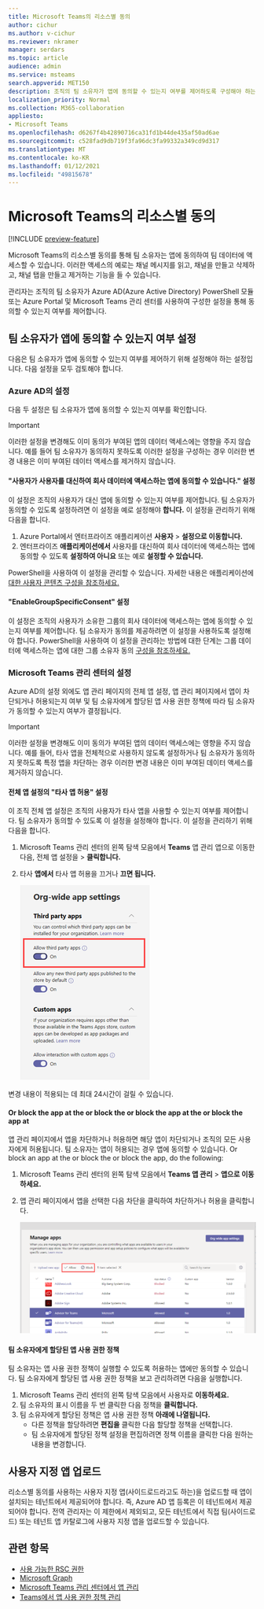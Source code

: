 ```yaml
---
title: Microsoft Teams의 리소스별 동의
author: cichur
ms.author: v-cichur
ms.reviewer: nkramer
manager: serdars
ms.topic: article
audience: admin
ms.service: msteams
search.appverid: MET150
description: 조직의 팀 소유자가 앱에 동의할 수 있는지 여부를 제어하도록 구성해야 하는 설정에 대해 자세히 배워야 합니다.
localization_priority: Normal
ms.collection: M365-collaboration
appliesto:
- Microsoft Teams
ms.openlocfilehash: d6267f4b42890716ca31fd1b44de435af50ad6ae
ms.sourcegitcommit: c528fad9db719f3fa96dc3fa99332a349cd9d317
ms.translationtype: MT
ms.contentlocale: ko-KR
ms.lasthandoff: 01/12/2021
ms.locfileid: "49815678"
---
```

# <a name="resource-specific-consent-in-microsoft-teams"></a>Microsoft Teams의 리소스별 동의

[!INCLUDE [preview-feature](includes/preview-feature.md)]

Microsoft Teams의 리소스별 동의를 통해 팀 소유자는 앱에 동의하여 팀 데이터에 액세스할 수 있습니다. 이러한 액세스의 예로는 채널 메시지를 읽고, 채널을 만들고 삭제하고, 채널 탭을 만들고 제거하는 기능을 들 수 있습니다.

관리자는 조직의 팀 소유자가 Azure AD(Azure Active Directory) PowerShell 모듈 또는 Azure Portal 및 Microsoft Teams 관리 센터를 사용하여 구성한 설정을 통해 동의할 수 있는지 여부를 제어합니다.  

## <a name="set-whether-team-owners-can-give-consent-to-apps"></a>팀 소유자가 앱에 동의할 수 있는지 여부 설정

다음은 팀 소유자가 앱에 동의할 수 있는지 여부를 제어하기 위해 설정해야 하는 설정입니다. 다음 설정을 모두 검토해야 합니다.

### <a name="settings-in-azure-ad"></a>Azure AD의 설정

다음 두 설정은 팀 소유자가 앱에 동의할 수 있는지 여부를 확인합니다.

> [!IMPORTANT]
> 이러한 설정을 변경해도 이미 동의가 부여된 앱의 데이터 액세스에는 영향을 주지 않습니다. 예를 들어 팀 소유자가 동의하지 못하도록 이러한 설정을 구성하는 경우 이러한 변경 내용은 이미 부여된 데이터 액세스를 제거하지 않습니다.

#### <a name="the-users-can-consent-to-apps-accessing-company-data-on-their-behalf-setting"></a>"사용자가 사용자를 대신하여 회사 데이터에 액세스하는 앱에 동의할 수 있습니다." 설정

이 설정은 조직의 사용자가 대신 앱에 동의할 수 있는지 여부를 제어합니다. 팀 소유자가 동의할 수 있도록 설정하려면 이 설정을 예로 설정해야 **합니다.** 이 설정을 관리하기 위해 다음을 합니다.

1. Azure Portal에서 엔터프라이즈 애플리케이션 **사용자**  >  **설정으로 이동합니다.**
2. 엔터프라이즈 **애플리케이션에서**  사용자를 대신하여 회사 데이터에 액세스하는 앱에 동의할 수 있도록 **설정하여 아니요** 또는 예로 **설정할 수 있습니다.**

PowerShell을 사용하여 이 설정을 관리할 수 있습니다. 자세한 내용은 애플리케이션에 [대한 사용자 콘텐츠 구성을 참조하세요.](https://docs.microsoft.com/azure/active-directory/manage-apps/configure-user-consent#configure-user-consent-to-applications)

#### <a name="the-enablegroupspecificconsent-setting"></a>"EnableGroupSpecificConsent" 설정

이 설정은 조직의 사용자가 소유한 그룹의 회사 데이터에 액세스하는 앱에 동의할 수 있는지 여부를 제어합니다. 팀 소유자가 동의를 제공하려면 이 설정을 사용하도록 설정해야 합니다. PowerShell을 사용하여 이 설정을 관리하는 방법에 대한 단계는 그룹 데이터에 액세스하는 앱에 대한 그룹 소유자 동의 [구성을 참조하세요.](https://docs.microsoft.com/azure/active-directory/manage-apps/configure-user-consent#configure-group-owner-consent-to-apps-accessing-group-data)

### <a name="settings-in-the-microsoft-teams-admin-center"></a>Microsoft Teams 관리 센터의 설정

Azure AD의 설정 외에도 [](manage-apps.md#manage-org-wide-app-settings) 앱 관리 페이지의 전체 앱 설정, 앱 관리 페이지에서 앱이 차단되거나 허용되는지 [](teams-app-permission-policies.md) 여부 및 팀 소유자에게 할당된 앱 사용 권한 정책에 따라 팀 소유자가 동의할 수 있는지 여부가 결정됩니다. [](manage-apps.md) [](manage-apps.md#allow-and-block-apps)

> [!IMPORTANT]
> 이러한 설정을 변경해도 이미 동의가 부여된 앱의 데이터 액세스에는 영향을 주지 않습니다. 예를 들어, 타사 앱을 전체적으로 사용하지 않도록 설정하거나 팀 소유자가 동의하지 못하도록 특정 앱을 차단하는 경우 이러한 변경 내용은 이미 부여된 데이터 액세스를 제거하지 않습니다.  

#### <a name="the-allow-third-party-apps-setting-in-org-wide-app-settings"></a>전체 앱 설정의 "타사 앱 허용" 설정

이 조직 전체 앱 설정은 조직의 사용자가 타사 앱을 사용할 수 있는지 여부를 제어합니다. 팀 소유자가 동의할 수 있도록 이 설정을 설정해야 합니다. 이 설정을 관리하기 위해 다음을 합니다.

1. Microsoft Teams 관리 센터의 왼쪽 탐색 모음에서 **Teams** 앱 관리 앱으로 이동한 다음, 전체 앱 설정을  >   **클릭합니다.**
2. 타사 **앱에서** 타사 앱 허용을 끄거나 **끄면 됩니다.**

    !["Teams에서 타사 앱 허용" 설정 스크린샷](media/resource-specific-consent-org-wide-setting.png)

변경 내용이 적용되는 데 최대 24시간이 걸릴 수 있습니다.

#### <a name="allow-or-block-the-app-at-the-org-level"></a>Or block the app at the or block the or block the app at the or block the app at

앱 관리 페이지에서 앱을 차단하거나 허용하면 해당 앱이 차단되거나 조직의 모든 사용자에게 허용됩니다. [](manage-apps.md#allow-and-block-apps) 팀 소유자는 앱이 허용되는 경우 앱에 동의할 수 있습니다. Or block an app at the or block the or block the app, do the following:

1. Microsoft Teams 관리 센터의 왼쪽 탐색 모음에서 **Teams 앱 관리**  >  **앱으로 이동하세요.**
2. 앱 관리 페이지에서 앱을 선택한 다음 차단을 클릭하여 차단하거나  허용을 클릭합니다. 

    ![전체 설정에서 차단된 앱의 스크린샷](media/resource-specific-consent-allow-block-apps.png)

#### <a name="app-permission-policy-assigned-to-the-team-owner"></a>팀 소유자에게 할당된 앱 사용 권한 정책

팀 소유자는 앱 사용 권한 정책이 실행할 수 있도록 허용하는 앱에만 동의할 수 있습니다. 팀 소유자에게 할당된 앱 사용 권한 정책을 보고 관리하려면 다음을 실행합니다.

1. Microsoft Teams 관리 센터의 왼쪽 탐색 모음에서 사용자로 **이동하세요.**
2. 팀 소유자의 표시 이름을 두 번 클릭한 다음 정책을 **클릭합니다.**
3. 팀 소유자에게 할당된 정책은 앱 사용 권한 정책 **아래에 나열됩니다.**
    - 다른 정책을 할당하려면 **편집을** 클릭한 다음 할당할 정책을 선택합니다.
    - 팀 소유자에게 할당된 정책 설정을 편집하려면 정책 이름을 클릭한 다음 원하는 내용을 변경합니다.  

## <a name="uploading-custom-apps"></a>사용자 지정 앱 업로드

리소스별 동의를 사용하는 사용자 지정 앱(사이드로드라고도 하는)을 업로드할 때 앱이 설치되는 테넌트에서 제공되어야 합니다. 즉, Azure AD 앱 등록은 이 테넌트에서 제공되어야 합니다. 전역 관리자는 이 제한에서 제외되고, 모든 테넌트에서 직접 팀(사이드로드) 또는 테넌트 앱 카탈로그에 사용자 지정 앱을 업로드할 수 있습니다.

## <a name="related-topics"></a>관련 항목

- [사용 가능한 RSC 권한](https://aka.ms/teams-rsc)
- [Microsoft Graph](https://developer.microsoft.com/graph)
- [Microsoft Teams 관리 센터에서 앱 관리](manage-apps.md)
- [Teams에서 앱 사용 권한 정책 관리](teams-app-permission-policies.md)
